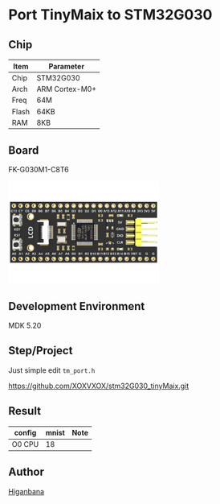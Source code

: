 # Port TinyMaix to STM32G030

## Chip

| Item  | Parameter              |
| ----- | ---------------------- |
| Chip  | STM32G030               |
| Arch  | ARM Cortex-M0+ |
| Freq  | 64M                    |
| Flash | 64KB                   |
| RAM   | 8KB                   |

## Board 

FK-G030M1-C8T6

<a href="assets/STM32G030.png"><img width=300 src="assets/STM32G030.png"/></a>

## Development Environment

MDK 5.20

## Step/Project

Just simple edit `tm_port.h`

https://github.com/XOXVXOX/stm32G030_tinyMaix.git

## Result

| config | mnist | Note |
| ------ | ----- | ---- |
| O0 CPU | 18    |      |



## Author

[Higanbana](https://github.com/XOXVXOX) 
